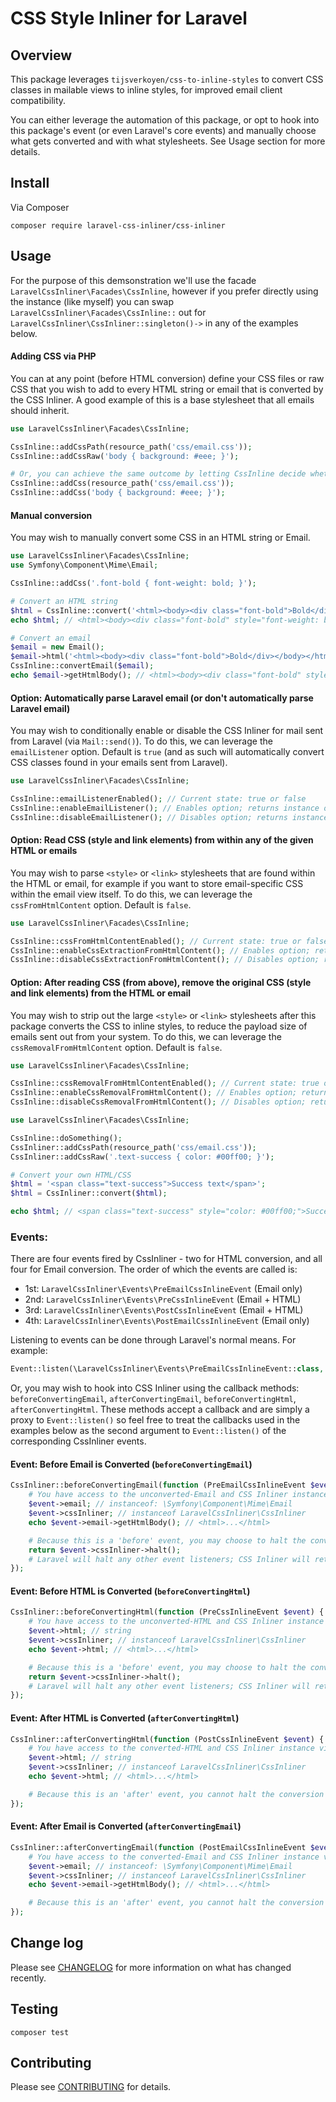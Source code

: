 # CSS Style Inliner for Laravel

## Overview

This package leverages `tijsverkoyen/css-to-inline-styles` to convert CSS classes in mailable views to inline styles, for improved email client compatibility.

You can either leverage the automation of this package, or opt to hook into this package's event (or even Laravel's core events) and manually choose what gets converted and with what stylesheets. See Usage section for more details.

## Install

Via Composer

```shell
composer require laravel-css-inliner/css-inliner
```

## Usage

For the purpose of this demsonstration we'll use the facade `LaravelCssInliner\Facades\CssInline`, however if you prefer directly using the instance (like myself) you can swap `LaravelCssInliner\Facades\CssInline::` out for `LaravelCssInliner\CssInliner::singleton()->` in any of the examples below. 

#### Adding CSS via PHP

You can at any point (before HTML conversion) define your CSS files or raw CSS that you wish to add to every HTML string or email that is converted by the CSS Inliner. A good example of this is a base stylesheet that all emails should inherit.

```php
use LaravelCssInliner\Facades\CssInline;

CssInline::addCssPath(resource_path('css/email.css'));
CssInline::addCssRaw('body { background: #eee; }');

# Or, you can achieve the same outcome by letting CssInline decide whether it's a path or raw CSS:
CssInline::addCss(resource_path('css/email.css'));
CssInline::addCss('body { background: #eee; }');
```

#### Manual conversion

You may wish to manually convert some CSS in an HTML string or Email.

```php
use LaravelCssInliner\Facades\CssInline;
use Symfony\Component\Mime\Email;

CssInline::addCss('.font-bold { font-weight: bold; }');

# Convert an HTML string
$html = CssInline::convert('<html><body><div class="font-bold">Bold</div></body></html>');
echo $html; // <html><body><div class="font-bold" style="font-weight: bold;">Bold</div></body></html>

# Convert an email
$email = new Email();
$email->html('<html><body><div class="font-bold">Bold</div></body></html>');
CssInline::convertEmail($email);
echo $email->getHtmlBody(); // <html><body><div class="font-bold" style="font-weight: bold;">Bold</div></body></html>
```

#### Option: Automatically parse Laravel email (or don't automatically parse Laravel email)

You may wish to conditionally enable or disable the CSS Inliner for mail sent from Laravel (via `Mail::send()`). To do this, we can leverage the `emailListener` option. Default is `true` (and as such will automatically convert CSS classes found in your emails sent from Laravel).

```php
use LaravelCssInliner\Facades\CssInline;

CssInline::emailListenerEnabled(); // Current state: true or false
CssInline::enableEmailListener(); // Enables option; returns instance of CssInliner
CssInline::disableEmailListener(); // Disables option; returns instance of CssInliner
```

#### Option: Read CSS (style and link elements) from within any of the given HTML or emails

You may wish to parse `<style>` or `<link>` stylesheets that are found within the HTML or email, for example if you want to store email-specific CSS within the email view itself. To do this, we can leverage the `cssFromHtmlContent` option. Default is `false`.

```php
use LaravelCssInliner\Facades\CssInline;

CssInline::cssFromHtmlContentEnabled(); // Current state: true or false
CssInline::enableCssExtractionFromHtmlContent(); // Enables option; returns instance of CssInliner
CssInline::disableCssExtractionFromHtmlContent(); // Disables option; returns instance of CssInliner
```

#### Option: After reading CSS (from above), remove the original CSS (style and link elements) from the HTML or email

You may wish to strip out the large `<style>` or `<link>` stylesheets after this package converts the CSS to inline styles, to reduce the payload size of emails sent out from your system. To do this, we can leverage the `cssRemovalFromHtmlContent` option. Default is `false`.

```php
use LaravelCssInliner\Facades\CssInline;

CssInline::cssRemovalFromHtmlContentEnabled(); // Current state: true or false
CssInline::enableCssRemovalFromHtmlContent(); // Enables option; returns instance of CssInliner
CssInline::disableCssRemovalFromHtmlContent(); // Disables option; returns instance of CssInliner
```

```php
use LaravelCssInliner\Facades\CssInline;

CssInline::doSomething();
CssInliner::addCssPath(resource_path('css/email.css'));
CssInliner::addCssRaw('.text-success { color: #00ff00; }');

# Convert your own HTML/CSS
$html = '<span class="text-success">Success text</span>';
$html = CssInliner::convert($html);

echo $html; // <span class="text-success" style="color: #00ff00;">Success text</span>
```

### Events:

There are four events fired by CssInliner - two for HTML conversion, and all four for Email conversion. The order of which the events are called is:

- 1st: `LaravelCssInliner\Events\PreEmailCssInlineEvent` (Email only)
- 2nd: `LaravelCssInliner\Events\PreCssInlineEvent` (Email + HTML)
- 3rd: `LaravelCssInliner\Events\PostCssInlineEvent` (Email + HTML)
- 4th: `LaravelCssInliner\Events\PostEmailCssInlineEvent` (Email only)

Listening to events can be done through Laravel's normal means. For example:

```php
Event::listen(\LaravelCssInliner\Events\PreEmailCssInlineEvent::class, fn () => doSomething());
```

Or, you may wish to hook into CSS Inliner using the callback methods: `beforeConvertingEmail`, `afterConvertingEmail`, `beforeConvertingHtml`, `afterConvertingHtml`. These methods accept a callback and are simply a proxy to `Event::listen()` so feel free to treat the callbacks used in the examples below as the second argument to `Event::listen()` of the corresponding CssInliner events. 

#### Event: Before Email is Converted (`beforeConvertingEmail`)

```php
CssInliner::beforeConvertingEmail(function (PreEmailCssInlineEvent $event) {
    # You have access to the unconverted-Email and CSS Inliner instance via the event
    $event->email; // instanceof: \Symfony\Component\Mime\Email
    $event->cssInliner; // instanceof LaravelCssInliner\CssInliner
    echo $event->email->getHtmlBody(); // <html>...</html>

    # Because this is a 'before' event, you may choose to halt the conversion of this *one* Email
    return $event->cssInliner->halt();
    # Laravel will halt any other event listeners; CSS Inliner will return the Email immediately (and not convert it)
});
```

#### Event: Before HTML is Converted (`beforeConvertingHtml`)

```php
CssInliner::beforeConvertingHtml(function (PreCssInlineEvent $event) {
    # You have access to the unconverted-HTML and CSS Inliner instance via the event
    $event->html; // string
    $event->cssInliner; // instanceof LaravelCssInliner\CssInliner
    echo $event->html; // <html>...</html>

    # Because this is a 'before' event, you may choose to halt the conversion of this *one* HTML string
    return $event->cssInliner->halt();
    # Laravel will halt any other event listeners; CSS Inliner will return the HTML immediately (and not convert it) 
});
```

#### Event: After HTML is Converted (`afterConvertingHtml`)

```php
CssInliner::afterConvertingHtml(function (PostCssInlineEvent $event) {
    # You have access to the converted-HTML and CSS Inliner instance via the event
    $event->html; // string
    $event->cssInliner; // instanceof LaravelCssInliner\CssInliner
    echo $event->html; // <html>...</html>

    # Because this is an 'after' event, you cannot halt the conversion of the HTML string (unlike the 'before' event)
});
```

#### Event: After Email is Converted (`afterConvertingEmail`)

```php
CssInliner::afterConvertingEmail(function (PostEmailCssInlineEvent $event) {
    # You have access to the converted-Email and CSS Inliner instance via the event
    $event->email; // instanceof: \Symfony\Component\Mime\Email
    $event->cssInliner; // instanceof LaravelCssInliner\CssInliner
    echo $event->email->getHtmlBody(); // <html>...</html>

    # Because this is an 'after' event, you cannot halt the conversion of the Email (unlike the 'before' event)
});
```

## Change log

Please see [CHANGELOG](CHANGELOG.md) for more information on what has changed recently.

## Testing

```shell
composer test
```

## Contributing

Please see [CONTRIBUTING](.github/CONTRIBUTING.md) for details.
